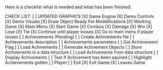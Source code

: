 Here is a checklist what is needed and what has been finished.

CHECK LIST:
[ ] UPDATED GRAPHICS
[X] Game Engine
  [X] Demo Controls
  [X] Demo Visuals
  [X] Draw Object Ready For Moddifications
  [X] Working Game
    [X] Main Menu
      [X] Start Game
        [X] Combos
        [X] Damage
        [X] Win
        [X] Lose
        [X] Tie
        [X] Continue until player looses
        [X] Go to main menu if player looses
      [ ] Achievements (Pending)
        [ ] Create Achivements file
          [ ] Achievements description
          [ ] Achievements parameters
          [ ] Got Achievement Flag
        [ ] Load Achivements
        [ ] Generate Achivement Objects
        [ ] Store Achivements in a data structure
        [ ] Load Achivements from data structure
        [ ] Display Achivements
        [ ] Test if Achivement has been aquired
        [ ] Highlight Achievements gotten
          [ ] Player 
        [ ] Exit
      [X] Exit Game
        [X] Leaves Game
